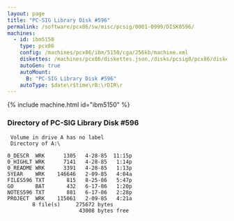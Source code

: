 ```yaml
---
layout: page
title: "PC-SIG Library Disk #596"
permalink: /software/pcx86/sw/misc/pcsig/0001-0999/DISK0596/
machines:
  - id: ibm5150
    type: pcx86
    config: /machines/pcx86/ibm/5150/cga/256kb/machine.xml
    diskettes: /machines/pcx86/diskettes.json,/disks/pcsig0/pcx86/diskettes.json
    autoGen: true
    autoMount:
      B: "PC-SIG Library Disk #596"
    autoType: $date\r$time\rB:\rDIR\r
---
```


{% include machine.html id="ibm5150" %}

### Directory of PC-SIG Library Disk #596

     Volume in drive A has no label
     Directory of A:\

    0_DESCR  WRK      1305   4-28-85  11:15p
    0_HIGHLT WRK      7141   4-28-85   1:14p
    0_README WRK      3391   4-28-85   1:13p
    5YEAR    WRK    146646   2-09-85   4:04a
    FILES596 TXT       815   8-25-86   5:47p
    GO       BAT       432   6-17-86   1:20p
    NOTES596 TXT       881   6-17-86   2:28p
    PROJECT  WRK    115061   2-09-85   4:21a
            8 file(s)     275672 bytes
                           43008 bytes free
